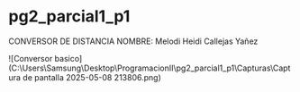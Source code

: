 # pg2_parcial1_p1
CONVERSOR DE DISTANCIA 
NOMBRE: Melodi Heidi Callejas Yañez 

![Conversor basico](C:\Users\Samsung\Desktop\ProgramacionII\pg2_parcial1_p1\Capturas\Captura de pantalla 2025-05-08 213806.png)
